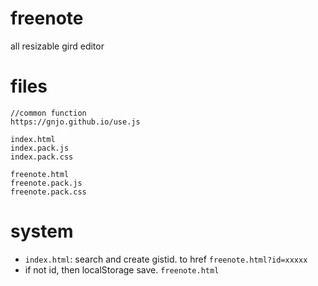 # freenote
all resizable gird editor

# files
```
//common function
https://gnjo.github.io/use.js

index.html
index.pack.js
index.pack.css

freenote.html
freenote.pack.js
freenote.pack.css
```
# system
- ```index.html```: search and create gistid. to href ```freenote.html?id=xxxxx```
- if not id, then localStorage save. ```freenote.html```
